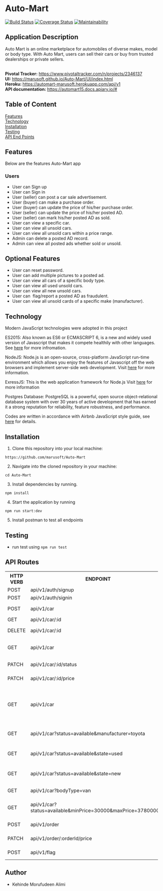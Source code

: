 # Auto-Mart

[![Build Status](https://travis-ci.org/marusoft/Auto-Mart.svg?branch=develop)](https://travis-ci.org/marusoft/Auto-Mart)
[![Coverage Status](https://coveralls.io/repos/github/marusoft/Auto-Mart/badge.svg?branch=develop)](https://coveralls.io/github/marusoft/Auto-Mart?branch=develop)
[![Maintainability](https://api.codeclimate.com/v1/badges/b4277f0c9690bd1cbbe6/maintainability)](https://codeclimate.com/github/marusoft/Auto-Mart/maintainability)

## Application Description
Auto Mart is an online marketplace for automobiles of diverse makes, model or body type. With Auto Mart, users can sell their cars or buy from trusted dealerships or private sellers.

 <br/><b>Pivotal Tracker:</b> https://www.pivotaltracker.com/n/projects/2346137
 <br/><b>UI:</b> https://marusoft.github.io/Auto-Mart/UI/index.html
 <br/><b> Heroku: </b> https://automart-marusoft.herokuapp.com/api/v1
 <br/><b> API documentation: </b> https://automart15.docs.apiary.io/#

## Table of Content

 [Features](#features)<br>
 [Technology](#technology)<br>
 [Installation](#installation)<br>
 [Testing](#testing)<br>
 [API End Points](#api-end-points)

## Features
Below are the features Auto-Mart app
###  Users

- User can Sign up <br/>
- User can Sign in<br/>
- User (seller) can post a car sale advertisement.<br/>
- User (buyer) can make a purchase order.<br/>
- User (buyer) can update the price of his/her purchase order.<br/>
- User (seller) can update the price of his/her posted AD.<br/>
- User (seller) can mark his/her posted AD as sold.<br/>
- User can view a specific car.<br/>
- User can view all unsold cars.<br/>
- User can view all unsold cars within a price range.<br/>
- Admin can delete a posted AD record.<br/>
- Admin can view all posted ads whether sold or unsold.<br/>

## Optional Features
- User can reset password.<br/>
- User can add multiple pictures to a posted ad.<br/>
- User can view all cars of a specific body type.<br/>
- User can view all used unsold cars.<br/>
- User can view all new unsold cars.<br/>
- User can ​ flag/report​ a posted AD as fraudulent.<br/>
- User can view all unsold cards of a specific make (manufacturer).<br/>

## Technology

Modern JavaScript technologies were adopted in this project

ES2015: Also known as ES6 or ECMASCRIPT 6, is a new and widely used version of Javascript
that makes it compete healthily with other languages. See [here](https://en.wikipedia.org/wiki/ECMAScript) for more infromation.

NodeJS: Node.js is an open-source, cross-platform JavaScript run-time environment which allows you enjoy the features of Javascript off the web browsers and implement server-side web development.
Visit [here](https://nodejs.org/en/) for more information.

ExressJS: This is the web application framework for Node.js
Visit [here](https://expressjs.com) for more information

Postgres Database: PostgreSQL is a powerful, open source object-relational database system with over 30 years of active development that has earned it a strong reputation for reliability, feature robustness, and performance.

Codes are written in accordance with Airbnb JavaScript style guide, see [here](https://github.com/airbnb/javascript) for details.

## Installation
1. Clone this repository into your local machine:
```
https://github.com/marusoft/Auto-Mart
```
2. Navigate into the cloned repository in your machine:
```
cd Auto-Mart
```
3. Install dependencies by running.
```
npm install
```
4. Start the application by running
```
npm run start:dev
```
5. Install postman to test all endpoints

## Testing
- run test using `npm run test`    

## API Routes

<table>
<tr><th>HTTP VERB</th><th>ENDPOINT</th><th>FUNCTIONALITY</th></tr>

<tr><td>POST</td> <td>api/v1/auth/signup</td>  <td>Create a user</td></tr>

<tr><td>POST</td> <td>api/v1/auth/signin</td>  <td>Login a user</td></tr>

<tr><td>POST</td> <td>api/v1/car</td>  <td>Create a car sale AD.</td></tr>

<tr><td>GET</td> <td>api/v1/car/:id</td>  <td>View a specific car</td></tr>

<tr><td>DELETE</td> <td>api/v1/car/:id</td>  <td>Admin Delete a specific car AD.</td></tr>

<tr><td>GET</td> <td>api/v1/car</td> <td>Admin can view all posted ads whether sold or unsold.</td></tr>

<tr><td>PATCH</td> <td>api/v1/car/:id/status</td><td>Mark a posted car Ad as sold.</td></tr>

<tr><td>PATCH</td> <td>api/v1/car/:id/price</td><td>Update the price of a car.</td></tr>

<tr><td>GET</td> <td>api/v1/car</td> <td>View all unsold cars of specific make,state
   * status,manufacturer, body type and price range.</td></tr>

<tr><td>GET</td> <td>api/v1/car?status=available&manufacturer=toyota</td> <td>View all unsold cars of a specific make (manufacturer).</td></tr>

<tr><td>GET</td> <td>api/v1/car?status=available&state=used</td> <td>View all unsold cars of a specific state(used).</td></tr>

<tr><td>GET</td> <td>api/v1/car?status=available&state=new</td> <td>View all unsold cars of a specific state (new).</td></tr>             

<tr><td>GET</td> <td>api/v1/car?bodyType=van</td> <td>View all cars of a specific body type.</td></tr> 

<tr><td>GET</td> <td>api/v1/car?status=available&minPrice=30000&maxPrice=378000000</td> <td>User can view all unsold cars within a price range.</td></tr>

<tr><td>POST</td> <td>api/v1/order</td>  <td>Create a purchase order</td></tr>    

<tr><td>PATCH</td> <td>api/v1/order/:orderId/price</td>  <td>Update the price of a purchase order.</td></tr> 

<tr><td>POST</td> <td>api/v1/flag</td>  <td>flag/report a posted AD as fraudulent.</td></tr>     
 </table> 

## Author
- Kehinde Morufudeen Alimi 